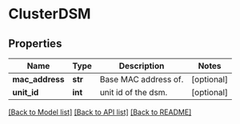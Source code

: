 # ClusterDSM

## Properties
Name | Type | Description | Notes
------------ | ------------- | ------------- | -------------
**mac_address** | **str** | Base MAC address of. | [optional] 
**unit_id** | **int** | unit id of the dsm. | [optional] 

[[Back to Model list]](../README.md#documentation-for-models) [[Back to API list]](../README.md#documentation-for-api-endpoints) [[Back to README]](../README.md)



